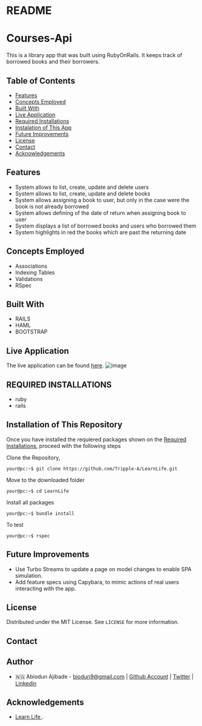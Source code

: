 # README
# Courses-Api
This is a library app that was built using RubyOnRails. It keeps track of borrowed books and their borrowers. 
## Table of Contents

* [Features](#features)
* [Concepts Employed](#concepts-employed)
* [Built With](#built-with)
* [Live Application](#live-application)
* [Required Installations](#required-installations)
* [Instalation of This App](#instalation)
* [Future Improvements](#future-improvements)
* [License](#license)
* [Contact](#contact)
* [Acknowledgements](#acknowledgements)


<!-- features -->
## Features
* System allows to list, create, update and delete users
* System allows to list, create, update and delete books
* System allows assigning a book to user, but only in the case were the book is not already borrowed
* System allows defining of the date of return when assigning book to user
* System displays a list of borrowed books and users who borrowed them
* System highlights in red the books which are past the returning date

<!-- concepts employed -->
## Concepts Employed
* Associations
* Indexing Tables
* Validations
* RSpec

<!-- BUILT WITH -->
## Built With
* RAILS
* HAML
* BOOTSTRAP

<!-- Live application -->
## Live Application
The live application can be found [here](https://learn-life.herokuapp.com).
![image](https://user-images.githubusercontent.com/52589264/126914527-ca320cee-4ef6-4153-87c0-cf245b72eead.png)



<!-- REQUIRED INSTALLATION -->
## REQUIRED INSTALLATIONS
* ruby
* rails

<!-- INSTALLATION -->
## Installation of This Repository

Once you have installed the requiered packages shown on the [Required Installations](#required-installations), proceed with the following steps

Clone the Repository,

```Shell
your@pc:~$ git clone https://github.com/Tripple-A/LearnLife.git
```

Move to the downloaded folder

```Shell
your@pc:~$ cd LearnLife
```

Install all packages

```Shell
your@pc:~$ bundle install
```

To test

```Shell
your@pc:~$ rspec
```


<!-- FUTURE IMPROVEMENTS -->
## Future Improvements
* Use Turbo Streams to update a page on model changes to enable SPA simulation.
* Add feature specs using Capybara, to mimic actions of real users interacting with the app.

## License

Distributed under the MIT License. See `LICENSE` for more information.

<!-- CONTACT -->
## Contact
## Author
* 🇳🇬  Abiodun Ajibade - biodun9@gmail.com | [Github Account](https://github.com/Tripple-A) | [Twitter](https://twitter.com/AbiodunAjibade3) | [Linkedin](https://linkedin.com/in/abiodun-ajibade)


<!-- ACKNOWLEDGEMENTS -->
## Acknowledgements

* <a href="https://learnlife.com"> Learn Life </a>  .


